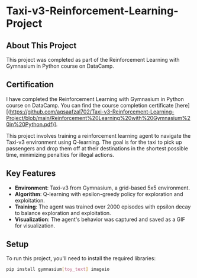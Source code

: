 # Taxi-v3-Reinforcement-Learning-Project
## About This Project
This project was completed as part of the Reinforcement Learning with Gymnasium in Python course on DataCamp.

## Certification
I have completed the Reinforcement Learning with Gymnasium in Python course on DataCamp. You can find the course completion certificate [here][(https://github.com/aqsaafzal702/Taxi-v3-Reinforcement-Learning-Project/blob/main/Reinforcement%20Learning%20with%20Gymnasium%20in%20Python.pdf)].

This project involves training a reinforcement learning agent to navigate the Taxi-v3 environment using Q-learning. The goal is for the taxi to pick up passengers and drop them off at their destinations in the shortest possible time, minimizing penalties for illegal actions.

## Key Features
- **Environment**: Taxi-v3 from Gymnasium, a grid-based 5x5 environment.
- **Algorithm**: Q-learning with epsilon-greedy policy for exploration and exploitation.
- **Training**: The agent was trained over 2000 episodes with epsilon decay to balance exploration and exploitation.
- **Visualization**: The agent's behavior was captured and saved as a GIF for visualization.

## Setup
To run this project, you'll need to install the required libraries:

```bash
pip install gymnasium[toy_text] imageio
